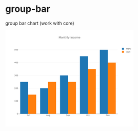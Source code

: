 # group-bar
group bar chart (work with core)

[<img src="https://raw.githubusercontent.com/calcuis/group-bar/master/group_demo.png" width="400" height="300">](https://github.com/calcuis/group-bar/blob/main/group_demo.png)
